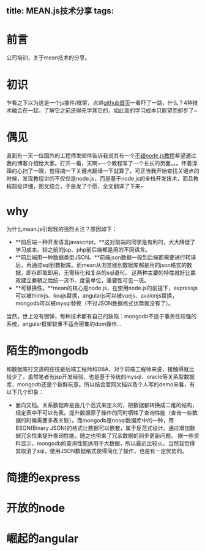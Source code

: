 title: MEAN.js技术分享
tags:
---

# 前言
公司培训，关于mean技术的分享。

# 初识
乍看之下以为这是一个js插件/框架，点进[github首页](https://github.com/meanjs/mean)一看吓了一跳，什么？4种技术融合在一起，了解它之前还得先学其它的，如此高的学习成本只能望而却步了~

# 偶见
直到有一天一位国外的工程师发邮件告诉我说其有一个[不错node.js教程](https://blog.udemy.com/node-js-tutorial/)希望通过我的博客介绍给大家。打开一看，天啊~一个教程写了一个长长的页面。。。怀着浮躁的心扫了一眼，觉得摘一下关键点翻译一下就算了。可正当我开始查找关键点的时候，发现教程讲的不仅仅是node.js，而是基于node.js的全栈开发技术，而且教程超级详细，图文结合，于是发了个愿，全文翻译了下来~

# why
为什么mean.js引起我的强烈关注？原因如下：
* **前后端一种开发语言javascript。**这对前端的同学是有利的，大大降低了学习成本。较之前的jsp、php前后端都是用的不同语言。
* **前后端用一种数据类型JSON。**前端json数据一般到后端都需要进行转译后，再通过sql到数据库。而mean从浏览器到数据库都是用的json格式的数据，即存即取即用，无需转化和复杂的sql语句。
这两种主要的特性就好比嬴政建立秦朝之后统一货币、度量单位，重要性可见一斑。
* **可替换性。**mean的核心是node.js，在使用node.js的前提下，expressjs可以被thinkjs、koajs替换，angularjs可以被vuejs、avalonjs替换，mongodb可以被mysql替换（不过JSON数据格式优势就没有了）。

当然，世上没有银弹，每种技术都有自己的缺陷：mongodb不适于事务性较强的系统，angular框架较重不适合密集的dom操作...

# 陌生的mongodb

和数据库打交道的往往是后端工程师和DBA，对于前端工程师来说，接触得就比较少了。虽然笔者有jsp开发经验，也是基于传统的mysql、oracle等关系型数据库，mongodb还是个新鲜玩意。所以结合官网文档以及个人写的demo来看，有以下几个印象：

* 面向文档。关系数据库是由几个范式来定义的，把数据都转换成二维的结构，规定表中不可以有表。提升数据原子操作的同时牺牲了查询性能（查询一些数据的时候需要多表关联）。而mongodb是nosql数据库中的一种，用BSON(Binary JSON)的格式让数据可以嵌套，属于反范式设计。通过增加数据冗余性来提升查询性能，随之也带来了冗余数据的同步更新问题。
据一些资料显示，mongodb的查询性能适用于大数据，所以最近比较火。当然我觉得其取消了sql，使用JSON数据格式使得简化了操作，也是有一定优势的。

# 简捷的express

# 开放的node

# 崛起的angular